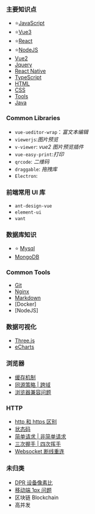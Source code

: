 ### 主要知识点

- ⭐️[JavaScript](./JavaScript/index.md)
- ⭐️[Vue3](./Vue3/index.md)
- ⭐️[React](./React/index.md)
- ⭐️[NodeJS](./NodeJS/index.md)
- [Vue2](./Vue2/index.md)
- [Jquery]()
- [React Native]()
- [TypeScript](./TypeScript/index.md)
- [HTML](./HTML/index.md)
- [CSS](./CSS/index.md)
- [Tools](./Tools/index.md)
- [Java](./Java/index.md)

### Common Libraries

- `vue-ueditor-wrap`：_富文本编辑_
- `viewerjs`:_图片预览_
- `v-viewer`: _vue2 图片预览插件_
- `vue-easy-print`:_打印_
- `qrcode`: _二维码_
- `draggable`: _拖拽库_
- `Electron`:

### 前端常用 UI 库

- `ant-design-vue`
- `element-ui`
- `vant`

### 数据库知识

- ⭐️ [Mysql](./Databases/mysql.md)
- [MongoDB]()

### Common Tools

- [Git](./Commands/Git.md)
- [Nginx](./Commands/Nginx/index.md)
- [Markdown](./Tools/markdown/index.md)
- [Docker]
- [NodeJS]

### 数据可视化

- [Three.js]()
- [eCharts]()

### 浏览器

- [缓存机制]()
- [同源策略 | 跨域](./Browsers/cors/index.md)
- [浏览器兼容问题]()

### HTTP

- [http 和 https 区别]()
- [状态码]()
- [简单请求 | 非简单请求]()
- [三次握手 | 四次挥手]()
- [Websocket 断线重连]()

### 未归类

- [DPR 设备像素比]()
- [移动端 1px 问题]()
- 区块链 Blockchain
- 高并发
